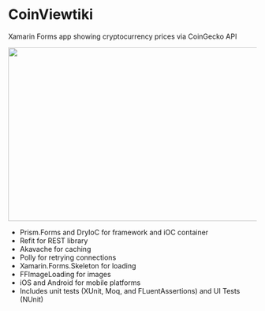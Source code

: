 # CoinViewtiki
Xamarin Forms app showing cryptocurrency prices via CoinGecko API
<p align="center" >
<img width="707" height="352" src="https://i.imgur.com/fzpk7zd.png">
</p>

* Prism.Forms and DryIoC for framework and iOC container
* Refit for REST library
* Akavache for caching
* Polly for retrying connections
* Xamarin.Forms.Skeleton for loading
* FFImageLoading for images
* iOS and Android for mobile platforms
* Includes unit tests (XUnit, Moq, and FLuentAssertions) and UI Tests (NUnit)
